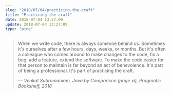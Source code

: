 ```yaml
---
slug: "2018/07/04/practicing-the-craft"
title: "Practicing the craft"
date: 2018-07-04 13:27:09
update: 2018-07-04 13:27:09
type: "ping"
---
```


> When we write code, there is always someone behind us. Sometimes it's ourselves after a few hours, days, weeks, or months. But it's often a colleague who comes around to make changes to the code, fix a bug, add a feature, extend the software. To make the code easier for that person to maintain is far beyond an act of benevolence. It's part of being a professional. It's part of practicing the craft.
>
> <cite>&mdash; Venkat Subramaniam, Java by Comparison (page xi), Pragmatic Bookshelf, 2018</cite>
